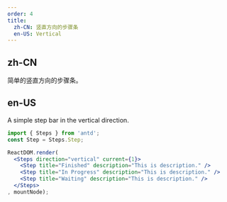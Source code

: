 ```yaml
---
order: 4
title:
  zh-CN: 竖直方向的步骤条
  en-US: Vertical
---
```


## zh-CN

简单的竖直方向的步骤条。

## en-US

A simple step bar in the vertical direction.

````jsx
import { Steps } from 'antd';
const Step = Steps.Step;

ReactDOM.render(
  <Steps direction="vertical" current={1}>
    <Step title="Finished" description="This is description." />
    <Step title="In Progress" description="This is description." />
    <Step title="Waiting" description="This is description." />
  </Steps>
, mountNode);
````
